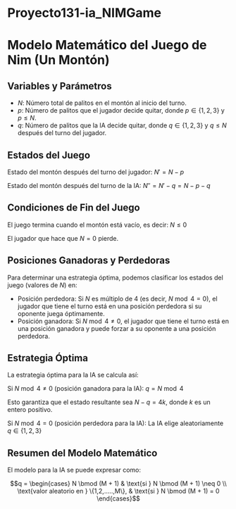 # Proyecto131-ia_NIMGame

# Modelo Matemático del Juego de Nim (Un Montón)

## Variables y Parámetros
- $N$: Número total de palitos en el montón al inicio del turno.
- $p$: Número de palitos que el jugador decide quitar, donde $p \in \{1,2,3\}$ y $p \leq N$.
- $q$: Número de palitos que la IA decide quitar, donde $q \in \{1,2,3\}$ y $q \leq N$ después del turno del jugador.

## Estados del Juego
Estado del montón después del turno del jugador:
$N' = N - p$

Estado del montón después del turno de la IA:
$N'' = N' - q = N - p - q$

## Condiciones de Fin del Juego
El juego termina cuando el montón está vacío, es decir:
$N \leq 0$

El jugador que hace que $N = 0$ pierde.

## Posiciones Ganadoras y Perdedoras
Para determinar una estrategia óptima, podemos clasificar los estados del juego (valores de $N$) en:

- Posición perdedora: Si $N$ es múltiplo de 4 (es decir, $N \bmod 4 = 0$), el jugador que tiene el turno está en una posición perdedora si su oponente juega óptimamente.
- Posición ganadora: Si $N \bmod 4 \neq 0$, el jugador que tiene el turno está en una posición ganadora y puede forzar a su oponente a una posición perdedora.

## Estrategia Óptima
La estrategia óptima para la IA se calcula así:

Si $N \bmod 4 \neq 0$ (posición ganadora para la IA):
$q = N \bmod 4$

Esto garantiza que el estado resultante sea $N - q = 4k$, donde $k$ es un entero positivo.

Si $N \bmod 4 = 0$ (posición perdedora para la IA):
La IA elige aleatoriamente $q \in \{1,2,3\}$

## Resumen del Modelo Matemático
El modelo para la IA se puede expresar como:

$$q = \begin{cases} 
N \bmod (M + 1) & \text{si } N \bmod (M + 1) \neq 0 \\ 
\text{valor aleatorio en } \{1,2,.....,M\}, & \text{si } N \bmod (M + 1) = 0 \end{cases}$$

